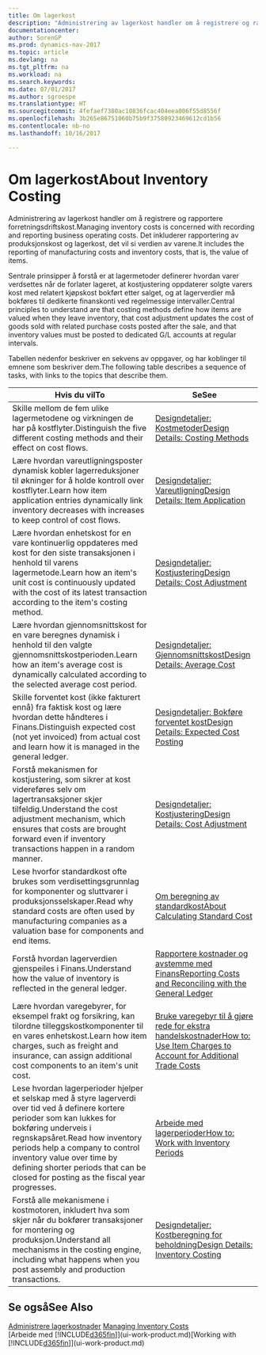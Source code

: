 ```yaml
---
title: Om lagerkost
description: "Administrering av lagerkost handler om å registrere og rapportere forretningsdriftskost. Det inkluderer rapportering av produksjonskost og lagerkost, det vil si verdien av varene."
documentationcenter: 
author: SorenGP
ms.prod: dynamics-nav-2017
ms.topic: article
ms.devlang: na
ms.tgt_pltfrm: na
ms.workload: na
ms.search.keywords: 
ms.date: 07/01/2017
ms.author: sgroespe
ms.translationtype: HT
ms.sourcegitcommit: 4fefaef7380ac10836fcac404eea006f55d8556f
ms.openlocfilehash: 3b265e86751060b75b9f37580923469612cd1b56
ms.contentlocale: nb-no
ms.lasthandoff: 10/16/2017

---
```

# <a name="about-inventory-costing"></a><span data-ttu-id="decb2-104">Om lagerkost</span><span class="sxs-lookup"><span data-stu-id="decb2-104">About Inventory Costing</span></span>
<span data-ttu-id="decb2-105">Administrering av lagerkost handler om å registrere og rapportere forretningsdriftskost.</span><span class="sxs-lookup"><span data-stu-id="decb2-105">Managing inventory costs is concerned with recording and reporting business operating costs.</span></span> <span data-ttu-id="decb2-106">Det inkluderer rapportering av produksjonskost og lagerkost, det vil si verdien av varene.</span><span class="sxs-lookup"><span data-stu-id="decb2-106">It includes the reporting of manufacturing costs and inventory costs, that is, the value of items.</span></span>  

 <span data-ttu-id="decb2-107">Sentrale prinsipper å forstå er at lagermetoder definerer hvordan varer verdsettes når de forlater lageret, at kostjustering oppdaterer solgte varers kost med relatert kjøpskost bokført etter salget, og at lagerverdier må bokføres til dedikerte finanskonti ved regelmessige intervaller.</span><span class="sxs-lookup"><span data-stu-id="decb2-107">Central principles to understand are that costing methods define how items are valued when they leave inventory, that cost adjustment updates the cost of goods sold with related purchase costs posted after the sale, and that inventory values must be posted to dedicated G/L accounts at regular intervals.</span></span>  

 <span data-ttu-id="decb2-108">Tabellen nedenfor beskriver en sekvens av oppgaver, og har koblinger til emnene som beskriver dem.</span><span class="sxs-lookup"><span data-stu-id="decb2-108">The following table describes a sequence of tasks, with links to the topics that describe them.</span></span>   

|<span data-ttu-id="decb2-109">**Hvis du vil**</span><span class="sxs-lookup"><span data-stu-id="decb2-109">**To**</span></span>|<span data-ttu-id="decb2-110">**Se**</span><span class="sxs-lookup"><span data-stu-id="decb2-110">**See**</span></span>|  
|------------|-------------|  
|<span data-ttu-id="decb2-111">Skille mellom de fem ulike lagermetodene og virkningen de har på kostflyter.</span><span class="sxs-lookup"><span data-stu-id="decb2-111">Distinguish the five different costing methods and their effect on cost flows.</span></span>|[<span data-ttu-id="decb2-112">Designdetaljer: Kostmetoder</span><span class="sxs-lookup"><span data-stu-id="decb2-112">Design Details: Costing Methods</span></span>](design-details-costing-methods.md)|  
|<span data-ttu-id="decb2-113">Lære hvordan vareutligningsposter dynamisk kobler lagerreduksjoner til økninger for å holde kontroll over kostflyter.</span><span class="sxs-lookup"><span data-stu-id="decb2-113">Learn how item application entries dynamically link inventory decreases with increases to keep control of cost flows.</span></span>|[<span data-ttu-id="decb2-114">Designdetaljer: Vareutligning</span><span class="sxs-lookup"><span data-stu-id="decb2-114">Design Details: Item Application</span></span>](design-details-item-application.md)|  
|<span data-ttu-id="decb2-115">Lære hvordan enhetskost for en vare kontinuerlig oppdateres med kost for den siste transaksjonen i henhold til varens lagermetode.</span><span class="sxs-lookup"><span data-stu-id="decb2-115">Learn how an item's unit cost is continuously updated with the cost of its latest transaction according to the item's costing method.</span></span>|[<span data-ttu-id="decb2-116">Designdetaljer: Kostjustering</span><span class="sxs-lookup"><span data-stu-id="decb2-116">Design Details: Cost Adjustment</span></span>](design-details-cost-adjustment.md)|  
|<span data-ttu-id="decb2-117">Lære hvordan gjennomsnittskost for en vare beregnes dynamisk i henhold til den valgte gjennomsnittskostperioden.</span><span class="sxs-lookup"><span data-stu-id="decb2-117">Learn how an item's average cost is dynamically calculated according to the selected average cost period.</span></span>|[<span data-ttu-id="decb2-118">Designdetaljer: Gjennomsnittskost</span><span class="sxs-lookup"><span data-stu-id="decb2-118">Design Details: Average Cost</span></span>](design-details-average-cost.md)|  
|<span data-ttu-id="decb2-119">Skille forventet kost (ikke fakturert ennå) fra faktisk kost og lære hvordan dette håndteres i Finans.</span><span class="sxs-lookup"><span data-stu-id="decb2-119">Distinguish expected cost (not yet invoiced) from actual cost and learn how it is managed in the general ledger.</span></span>|[<span data-ttu-id="decb2-120">Designdetaljer: Bokføre forventet kost</span><span class="sxs-lookup"><span data-stu-id="decb2-120">Design Details: Expected Cost Posting</span></span>](design-details-expected-cost-posting.md)|  
|<span data-ttu-id="decb2-121">Forstå mekanismen for kostjustering, som sikrer at kost videreføres selv om lagertransaksjoner skjer tilfeldig.</span><span class="sxs-lookup"><span data-stu-id="decb2-121">Understand the cost adjustment mechanism, which ensures that costs are brought forward even if inventory transactions happen in a random manner.</span></span>|[<span data-ttu-id="decb2-122">Designdetaljer: Kostjustering</span><span class="sxs-lookup"><span data-stu-id="decb2-122">Design Details: Cost Adjustment</span></span>](design-details-cost-adjustment.md)|  
|<span data-ttu-id="decb2-123">Lese hvorfor standardkost ofte brukes som verdisettingsgrunnlag for komponenter og sluttvarer i produksjonsselskaper.</span><span class="sxs-lookup"><span data-stu-id="decb2-123">Read why standard costs are often used by manufacturing companies as a valuation base for components and end items.</span></span>|[<span data-ttu-id="decb2-124">Om beregning av standardkost</span><span class="sxs-lookup"><span data-stu-id="decb2-124">About Calculating Standard Cost</span></span>](finance-about-calculating-standard-cost.md)|  
|<span data-ttu-id="decb2-125">Forstå hvordan lagerverdien gjenspeiles i Finans.</span><span class="sxs-lookup"><span data-stu-id="decb2-125">Understand how the value of inventory is reflected in the general ledger.</span></span>|[<span data-ttu-id="decb2-126">Rapportere kostnader og avstemme med Finans</span><span class="sxs-lookup"><span data-stu-id="decb2-126">Reporting Costs and Reconciling with the General Ledger</span></span>](finance-report-costs-and-reconcile-with-the-general-ledger.md)|  
|<span data-ttu-id="decb2-127">Lære hvordan varegebyrer, for eksempel frakt og forsikring, kan tilordne tilleggskostkomponenter til en vares enhetskost.</span><span class="sxs-lookup"><span data-stu-id="decb2-127">Learn how item charges, such as freight and insurance, can assign additional cost components to an item's unit cost.</span></span>|[<span data-ttu-id="decb2-128">Bruke varegebyr til å gjøre rede for ekstra handelskostnader</span><span class="sxs-lookup"><span data-stu-id="decb2-128">How to: Use Item Charges to Account for Additional Trade Costs</span></span>](payables-how-assign-item-charges.md)|  
|<span data-ttu-id="decb2-129">Lese hvordan lagerperioder hjelper et selskap med å styre lagerverdi over tid ved å definere kortere perioder som kan lukkes for bokføring underveis i regnskapsåret.</span><span class="sxs-lookup"><span data-stu-id="decb2-129">Read how inventory periods help a company to control inventory value over time by defining shorter periods that can be closed for posting as the fiscal year progresses.</span></span>|[<span data-ttu-id="decb2-130">Arbeide med lagerperioder</span><span class="sxs-lookup"><span data-stu-id="decb2-130">How to: Work with Inventory Periods</span></span>](finance-how-to-work-with-inventory-periods.md)|  
|<span data-ttu-id="decb2-131">Forstå alle mekanismene i kostmotoren, inkludert hva som skjer når du bokfører transaksjoner for montering og produksjon.</span><span class="sxs-lookup"><span data-stu-id="decb2-131">Understand all mechanisms in the costing engine, including what happens when you post assembly and production transactions.</span></span>|[<span data-ttu-id="decb2-132">Designdetaljer: Kostberegning for beholdning</span><span class="sxs-lookup"><span data-stu-id="decb2-132">Design Details: Inventory Costing</span></span>](design-details-inventory-costing.md)|

## <a name="see-also"></a><span data-ttu-id="decb2-133">Se også</span><span class="sxs-lookup"><span data-stu-id="decb2-133">See Also</span></span>
<span data-ttu-id="decb2-134">[Administrere lagerkostnader](finance-manage-inventory-costs.md)  </span><span class="sxs-lookup"><span data-stu-id="decb2-134">[Managing Inventory Costs](finance-manage-inventory-costs.md)  </span></span>  
<span data-ttu-id="decb2-135">[Arbeide med [!INCLUDE[d365fin](includes/d365fin_md.md)]](ui-work-product.md)</span><span class="sxs-lookup"><span data-stu-id="decb2-135">[Working with [!INCLUDE[d365fin](includes/d365fin_md.md)]](ui-work-product.md)</span></span>

